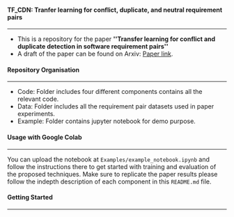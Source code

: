 #### TF_CDN: Tranfer learning for conflict, duplicate, and neutral requirement pairs
---
* This is a repository for the paper **''Transfer learning for conflict and duplicate detection in software requirement pairs''**
* A draft of the paper can be found on Arxiv: [Paper link](https://arxiv.org/pdf/2301.03709.pdf).

#### Repository Organisation
---
* Code: Folder includes four different components contains all the relevant code.
* Data: Folder includes all the requirement pair datasets used in paper experiments.
* Example: Folder contains jupyter notebook for demo purpose.
  
#### Usage with Google Colab
---
You can upload the notebook at `Examples/example_notebook.ipynb` and follow the instructions there to get started with training and evaluation of the proposed techniques. Make sure to replicate the paper results please follow the indepth description of each component in this `README.md` file. 
#### Getting Started
---

